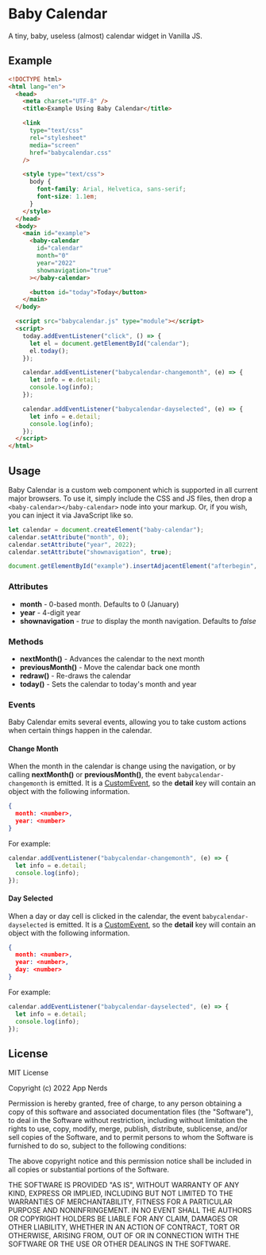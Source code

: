 # Baby Calendar
A tiny, baby, useless (almost) calendar widget in Vanilla JS.

## Example

```html
<!DOCTYPE html>
<html lang="en">
  <head>
    <meta charset="UTF-8" />
    <title>Example Using Baby Calendar</title>

    <link
      type="text/css"
      rel="stylesheet"
      media="screen"
      href="babycalendar.css"
    />

    <style type="text/css">
      body {
        font-family: Arial, Helvetica, sans-serif;
        font-size: 1.1em;
      }
    </style>
  </head>
  <body>
    <main id="example">
      <baby-calendar
        id="calendar"
        month="0"
        year="2022"
        shownavigation="true"
      ></baby-calendar>

      <button id="today">Today</button>
    </main>
  </body>

  <script src="babycalendar.js" type="module"></script>
  <script>
    today.addEventListener("click", () => {
      let el = document.getElementById("calendar");
      el.today();
    });

    calendar.addEventListener("babycalendar-changemonth", (e) => {
      let info = e.detail;
      console.log(info);
    });

    calendar.addEventListener("babycalendar-dayselected", (e) => {
      let info = e.detail;
      console.log(info);
    });
  </script>
</html>
```

## Usage

Baby Calendar is a custom web component which is supported in all current major browsers. To use it, simply include the CSS and JS files, then drop a `<baby-calendar></baby-calendar>` node into your markup. Or, if you wish, you can inject it via JavaScript like so.

```javascript
let calendar = document.createElement("baby-calendar");
calendar.setAttribute("month", 0);
calendar.setAttribute("year", 2022);
calendar.setAttribute("shownavigation", true);

document.getElementById("example").insertAdjacentElement("afterbegin", calendar);
```

### Attributes

* **month** - 0-based month. Defaults to 0 (January)
* **year** - 4-digit year
* **shownavigation** - *true* to display the month navigation. Defaults to *false*

### Methods

* **nextMonth()** - Advances the calendar to the next month
* **previousMonth()** - Move the calendar back one month
* **redraw()** - Re-draws the calendar
* **today()** - Sets the calendar to today's month and year

### Events

Baby Calendar emits several events, allowing you to take custom actions when certain things happen in the calendar.

#### Change Month

When the month in the calendar is change using the navigation, or by calling **nextMonth()** or **previousMonth()**, the event `babycalendar-changemonth` is emitted. It is a [CustomEvent](https://developer.mozilla.org/en-US/docs/Web/API/CustomEvent/CustomEvent), so the **detail** key will contain an object with the following information.

```json
{
  month: <number>,
  year: <number>
}
```

For example:

```javascript
calendar.addEventListener("babycalendar-changemonth", (e) => {
  let info = e.detail;
  console.log(info);
});
```

#### Day Selected

When a day or day cell is clicked in the calendar, the event `babycalendar-dayselected` is emitted. It is a [CustomEvent](https://developer.mozilla.org/en-US/docs/Web/API/CustomEvent/CustomEvent), so the **detail** key will contain an object with the following information.

```json
{
  month: <number>,
  year: <number>,
  day: <number>
}
```

For example:

```javascript
calendar.addEventListener("babycalendar-dayselected", (e) => {
  let info = e.detail;
  console.log(info);
});
```

## License

MIT License

Copyright (c) 2022 App Nerds

Permission is hereby granted, free of charge, to any person obtaining a copy
of this software and associated documentation files (the "Software"), to deal
in the Software without restriction, including without limitation the rights
to use, copy, modify, merge, publish, distribute, sublicense, and/or sell
copies of the Software, and to permit persons to whom the Software is
furnished to do so, subject to the following conditions:

The above copyright notice and this permission notice shall be included in all
copies or substantial portions of the Software.

THE SOFTWARE IS PROVIDED "AS IS", WITHOUT WARRANTY OF ANY KIND, EXPRESS OR
IMPLIED, INCLUDING BUT NOT LIMITED TO THE WARRANTIES OF MERCHANTABILITY,
FITNESS FOR A PARTICULAR PURPOSE AND NONINFRINGEMENT. IN NO EVENT SHALL THE
AUTHORS OR COPYRIGHT HOLDERS BE LIABLE FOR ANY CLAIM, DAMAGES OR OTHER
LIABILITY, WHETHER IN AN ACTION OF CONTRACT, TORT OR OTHERWISE, ARISING FROM,
OUT OF OR IN CONNECTION WITH THE SOFTWARE OR THE USE OR OTHER DEALINGS IN THE
SOFTWARE.

